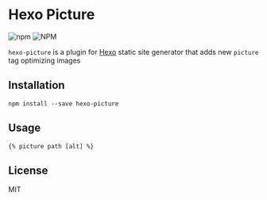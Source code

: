 # Hexo Picture

![npm](https://img.shields.io/npm/v/hexo-picture.svg)
![NPM](https://img.shields.io/npm/l/hexo-picture.svg)

`hexo-picture` is a plugin for [Hexo](https://hexo.io) static site generator that adds new `picture` tag optimizing images

## Installation
```
npm install --save hexo-picture
```

## Usage
```
{% picture path [alt] %}
```

## License
MIT

